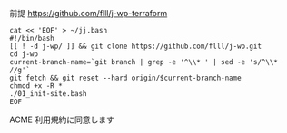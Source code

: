 前提 https://github.com/flll/j-wp-terraform

```
cat << 'EOF' > ~/jj.bash
#!/bin/bash
[[ ! -d j-wp/ ]] && git clone https://github.com/flll/j-wp.git
cd j-wp
current-branch-name=`git branch | grep -e '^\\* ' | sed -e 's/^\\* //g'`
git fetch && git reset --hard origin/$current-branch-name
chmod +x -R *
./01_init-site.bash
EOF
```

ACME 利用規約に同意します